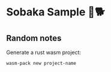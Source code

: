 # Sobaka Sample 🥁🐕


## Random notes

Generate a rust wasm project:

```
wasm-pack new project-name
```
